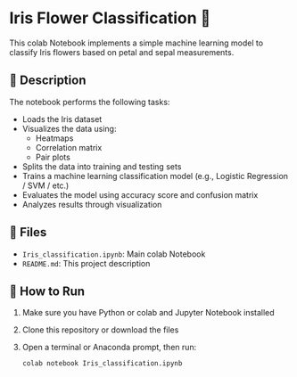 # Iris Flower Classification 🌸

This colab Notebook implements a simple machine learning model to classify Iris flowers based on petal and sepal measurements.

## 📘 Description

The notebook performs the following tasks:

- Loads the Iris dataset
- Visualizes the data using:
  - Heatmaps
  - Correlation matrix
  - Pair plots
- Splits the data into training and testing sets
- Trains a machine learning classification model (e.g., Logistic Regression / SVM / etc.)
- Evaluates the model using accuracy score and confusion matrix
- Analyzes results through visualization

## 📁 Files

- `Iris_classification.ipynb`: Main colab Notebook
- `README.md`: This project description

## 🚀 How to Run

1. Make sure you have Python or colab and Jupyter Notebook installed
2. Clone this repository or download the files
3. Open a terminal or Anaconda prompt, then run:

   ```bash
   colab notebook Iris_classification.ipynb
